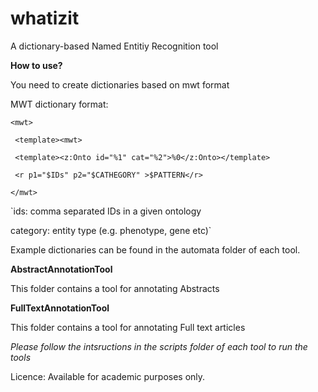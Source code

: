 # whatizit
A dictionary-based Named Entitiy Recognition tool


**How to use?**

You need to create dictionaries based on mwt format

MWT dictionary format:

```
<mwt>
 
 <template><mwt>
 
 <template><z:Onto id="%1" cat="%2">%0</z:Onto></template>
 
 <r p1="$IDs" p2="$CATHEGORY" >$PATTERN</r>

</mwt> 
``` 
 
 
 `ids: comma separated IDs in a given ontology
  
  category: entity type (e.g. phenotype, gene etc)`

Example dictionaries can be found in the automata folder of each tool.


**AbstractAnnotationTool**
  
This folder contains a tool for annotating Abstracts



**FullTextAnnotationTool**

This folder contains a tool for annotating Full text articles


*Please follow the intsructions in the scripts folder of each tool to run the tools*

Licence: Available for academic purposes only.
